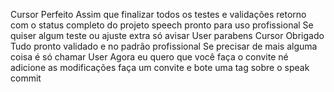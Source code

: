 Cursor
 Perfeito Assim que finalizar todos os testes e validações retorno com o status completo do projeto speech pronto para uso profissional Se quiser algum teste ou ajuste extra só avisar
User
parabens
Cursor
 Obrigado Tudo pronto validado e no padrão profissional
Se precisar de mais alguma coisa é só chamar 
User
Agora eu quero que você faça o convite né adicione as modificações faça um convite e bote uma tag sobre o speak
commit